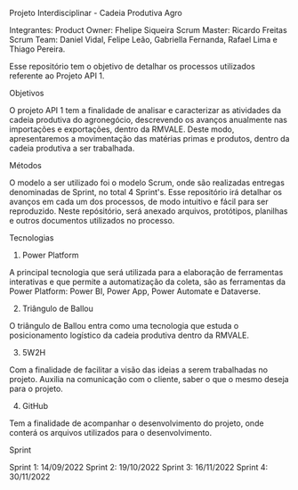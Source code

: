 Projeto Interdisciplinar - Cadeia Produtiva Agro


Integrantes: 
Product Owner: Fhelipe Siqueira
Scrum Master: Ricardo Freitas
Scrum Team: Daniel Vidal, Felipe Leão, Gabriella Fernanda, Rafael Lima e Thiago Pereira.


Esse repositório tem o objetivo de detalhar os processos utilizados referente ao Projeto API 1.

Objetivos

O projeto API 1 tem a finalidade de analisar e caracterizar as atividades da cadeia produtiva do agronegócio, descrevendo os avanços anualmente nas importações e exportações, dentro da RMVALE. Deste modo, apresentaremos a movimentação das matérias primas e produtos, dentro da cadeia produtiva a ser trabalhada.


Métodos

O modelo a ser utilizado foi o modelo Scrum, onde são realizadas entregas denominadas de Sprint, no total 4 Sprint's. Esse repositório irá detalhar os avanços em cada um dos processos, de modo intuitivo e fácil para ser reproduzido. Neste repósitório, será anexado arquivos, protótipos, planilhas e outros documentos utilizados no processo.


Tecnologias

1. Power Platform

A principal tecnologia que será utilizada para a elaboração de ferramentas interativas e que permite a automatização da coleta, são as ferramentas da Power Platform: Power BI, Power App, Power Automate e Dataverse.

2. Triângulo de Ballou

O triângulo de Ballou entra como uma tecnologia que estuda o posicionamento logístico da cadeia produtiva dentro da RMVALE.

3. 5W2H

Com a finalidade de facilitar a visão das ideias a serem trabalhadas no projeto. Auxilia na comunicação com o cliente, saber o que o mesmo deseja para o projeto.

4. GitHub

Tem a finalidade de acompanhar o desenvolvimento do projeto, onde conterá os arquivos utilizados para o desenvolvimento.


Sprint

Sprint 1: 14/09/2022
Sprint 2: 19/10/2022
Sprint 3: 16/11/2022
Sprint 4: 30/11/2022




